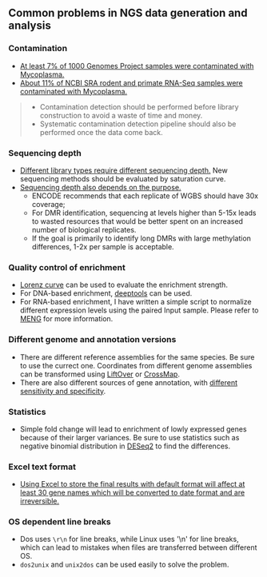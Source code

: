 ## Common problems in NGS data generation and analysis

### Contamination
* [At least 7% of 1000 Genomes Project samples were contaminated with Mycoplasma.](https://biodatamining.biomedcentral.com/articles/10.1186/1756-0381-7-3)
* [About 11% of NCBI SRA rodent and primate RNA-Seq samples were contaminated with Mycoplasma.](https://academic.oup.com/nar/article/43/5/2535/2453278)

>* Contamination detection should be performed before library construction to avoid a waste of time and money.
>* Systematic contamination detection pipeline should also be performed once the data come back.

### Sequencing depth
* [Different library types require different sequencing depth.](https://www.nature.com/articles/nrg3642) New sequencing methods should be evaluated by saturation curve.
* [Sequencing depth also depends on the purpose.](https://www.nature.com/articles/nmeth.3152)
  * ENCODE recommends that each replicate of WGBS should have 30x coverage;
  * For DMR identification, sequencing at levels higher than 5-15x leads to wasted resources that would be better spent on an increased number of biological replicates.
  * If the goal is primarily to identify long DMRs with large methylation differences, 1-2x per sample is acceptable. 

### Quality control of enrichment
* [Lorenz curve](https://en.wikipedia.org/wiki/Lorenz_curve) can be used to evaluate the enrichment strength.
* For DNA-based enrichment, [deeptools](https://deeptools.readthedocs.io/en/develop/content/tools/plotFingerprint.html) can be used.
* For RNA-based enrichment, I have written a simple script to normalize different expression levels using the paired Input sample. Please refer to [MENG](https://dracarysking.github.io/MENG/) for more information.

### Different genome and annotation versions
* There are different reference assemblies for the same species. Be sure to use the currect one. Coordinates from different genome assemblies can be transformed using [LiftOver](https://genome.ucsc.edu/cgi-bin/hgLiftOver) or [CrossMap](http://crossmap.sourceforge.net/).
* There are also different sources of gene annotation, with [different sensitivity and specificity](https://genomebiology.biomedcentral.com/articles/10.1186/gb-2006-7-s1-s2).

### Statistics
* Simple fold change will lead to enrichment of lowly expressed genes because of their larger variances. Be sure to use statistics such as negative binomial distribution in [DESeq2](http://bioconductor.org/packages/devel/bioc/vignettes/DESeq2/inst/doc/DESeq2.html) to find the differences.

### Excel text format
* [Using Excel to store the final results with default format will affect at least 30 gene names which will be converted to date format and are irreversible.](https://bmcbioinformatics.biomedcentral.com/articles/10.1186/1471-2105-5-80)


### OS dependent line breaks
* Dos uses `\r\n` for line breaks, while Linux uses '\n' for line breaks, which can lead to mistakes when files are transferred between different OS.
* `dos2unix` and `unix2dos` can be used easily to solve the problem.
